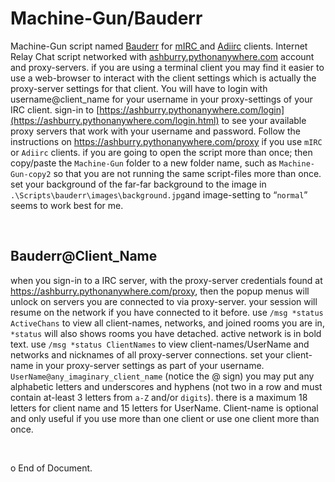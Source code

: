 Machine-Gun/Bauderr
===================

Machine-Gun script named [Bauderr](https://ashburry.pythonanywhere.com) for [mIRC
](https://www.mirc.com/get.html)and [Adiirc](https://adiirc.com/download.php)
clients. Internet Relay Chat script networked with
[ashburry.pythonanywhere.com](https://ashburry.pythonanywhere.com/) account and proxy-servers. if
you are using a terminal client you may find it easier to use a web-browser to
interact with the client settings which is actually the proxy-server settings
for that client. You will have to login with username\@client_name for your
username in your proxy-settings of your IRC client. sign-in to
[https://ashburry.pythonanywhere.com/login](https://ashburry.pythonanywhere.com/login.html) to see
your available proxy servers that work with your username and password. Follow
the instructions on <https://ashburry.pythonanywhere.com/proxy> if you use `mIRC` or
`Adiirc` clients. if you are going to open the script more than once; then
copy/paste the `Machine-Gun` folder to a new folder name, such as
`Machine-Gun-copy2` so that you are not running the same script-files more than
once. set your background of the far-far background to the image in
`.\Scripts\bauderr\images\background.jpg`and image-setting to “`normal`” seems
to work best for me.

 

Bauderr\@Client_Name
--------------------

when you sign-in to a IRC server, with the proxy-server credentials found at
<https://ashburry.pythonanywhere.com/proxy>, then the popup menus will unlock on servers
you are connected to via proxy-server. your session will resume on the network
if you have connected to it before. use `/msg *status ActiveChans` to view all
client-names, networks, and joined rooms you are in, `*status` will also shows
rooms you have detached. active network is in bold text. use `/msg *status
ClientNames` to view client-names/UserName and networks and nicknames of all
proxy-server connections. set your client-name in your proxy-server settings as
part of your username. `UserName@any_imaginary_client_name` (notice the \@ sign)
you may put any alphabetic letters and underscores and hyphens (not two in a row
and must contain at-least 3 letters from `a-Z` and/or `digits`). there is a
maximum 18 letters for client name and 15 letters for UserName. Client-name is
optional and only useful if you use more than one client or use one client more
than once.

 

o   End of Document.
